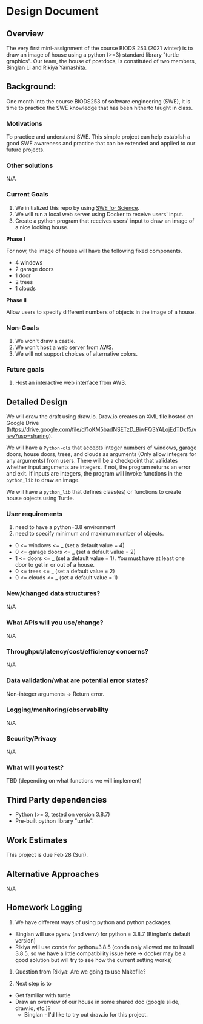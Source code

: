 # Design Document

## Overview

The very first mini-assignment of the course BIODS 253 (2021 winter) is to draw an image of house using a python (>=3) standard library "turtle graphics". Our team, the house of postdocs, is constituted of two members, Binglan Li and Rikiya Yamashita.

## Background: 

One month into the course BIODS253 of software engineering (SWE), it is time to practice the SWE knowledge that has been hitherto taught in class. 
### Motivations

To practice and understand SWE. This simple project can help establish a good SWE awareness and practice that can be extended and applied to our future projects.

### Other solutions

N/A

### Current Goals

1. We initialized this repo by using [SWE for Science](www.sweforscience.com).
2. We will run a local web server using Docker to receive users' input.
3. Create a python program that receives users' input to draw an image of a nice looking house. 

**Phase I**

For now, the image of house will have the following fixed components.
- 4 windows
- 2 garage doors
- 1 door
- 2 trees
- 1 clouds

**Phase II**

Allow users to specify different numbers of objects in the image of a house.

### Non-Goals

1. We won't draw a castle.
2. We won't host a web server from AWS.
3. We will not support choices of alternative colors.

### Future goals

1. Host an interactive web interface from AWS.

## Detailed Design

We will draw the draft using draw.io. Draw.io creates an XML file hosted on Google Drive (https://drive.google.com/file/d/1oKM5badNSETzD_BiwFQ3YALojEdTDxf5/view?usp=sharing). 

We will have a `Python-cli` that accepts integer numbers of windows, garage doors, house doors, trees, and clouds as arguments (Only allow integers for any arguments) from users. There will be a checkpoint that validates whether input arguments are integers. If not, the program returns an error and exit. If inputs are integers, the program will invoke functions in the `python_lib` to draw an image. 

We will have a `python_lib` that defines class(es) or functions to create house objects using Turtle.


### User requirements

1. need to have a python=3.8 environment 
1. need to specify minimum and maximum number of objects.
- 0 <= windows <= _ (set a default value = 4)
- 0 <= garage doors <= _ (set a default value = 2)
- 1 <= doors <= _ (set a default value = 1). You must have at least one door to get in or out of a house.
- 0 <= trees <= _ (set a default value = 2)
- 0 <= clouds <= _ (set a default value = 1)

### New/changed data structures?

N/A

### What APIs will you use/change?

N/A

### Throughput/latency/cost/efficiency concerns?

N/A

### Data validation/what are potential error states?

Non-integer arguments -> Return error.

### Logging/monitoring/observability

N/A

### Security/Privacy

N/A

### What will you test?

TBD (depending on what functions we will implement)

## Third Party dependencies

- Python (>= 3, tested on version 3.8.7)
- Pre-built python library "turtle".

## Work Estimates

This project is due Feb 28 (Sun).

## Alternative Approaches

N/A

## Homework Logging

1. We have different ways of using python and python packages. 
- Binglan will use pyenv (and venv) for python = 3.8.7 (Binglan's default version)
- Rikiya will use conda for python=3.8.5 (conda only allowed me to install 3.8.5, so we have a little compatibility issue here -> docker may be a good solution but will try to see how the current setting works)

1. Question from Rikiya: Are we going to use Makefile?

1. Next step is to
- Get familiar with turtle
- Draw an overview of our house in some shared doc (google slide, draw.io, etc.)? 
    - Binglan - I'd like to try out draw.io for this project.